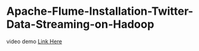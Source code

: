 # Apache-Flume-Installation-Twitter-Data-Streaming-on-Hadoop
video demo [Link Here](https://www.youtube.com/watch?v=EjuQwCScfhs&t=473s)
